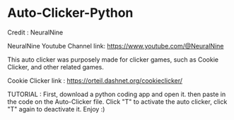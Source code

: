 # Auto-Clicker-Python
Credit : NeuralNine


NeuralNine Youtube Channel link: https://www.youtube.com/@NeuralNine

This auto clicker was purposely made for clicker games, such as Cookie Clicker, and other related games.

Cookie Clicker link : https://orteil.dashnet.org/cookieclicker/

TUTORIAL : First, download a python coding app and open it. then paste in the code on the Auto-Clicker file. Click "T" to activate the auto clicker, click "T" again to deactivate it. Enjoy :)
